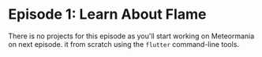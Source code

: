 # Episode 1: Learn About Flame

There is no projects for this episode as you'll start working on Meteormania on next episode. it from scratch using the `flutter` command-line tools.
